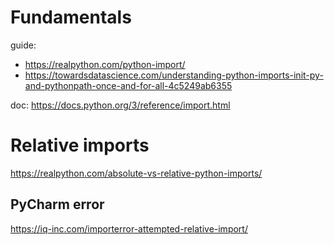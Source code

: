 # Fundamentals
guide:
- https://realpython.com/python-import/
- https://towardsdatascience.com/understanding-python-imports-init-py-and-pythonpath-once-and-for-all-4c5249ab6355

doc:
https://docs.python.org/3/reference/import.html

# Relative imports
https://realpython.com/absolute-vs-relative-python-imports/


## PyCharm error
https://iq-inc.com/importerror-attempted-relative-import/
